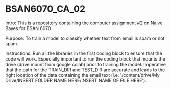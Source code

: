 # BSAN6070_CA_02
Intro:
This is a repository containing the computer assignment #2 on Naive Bayes for BSAN 6070

Purpose:
To train a model to classify whether text from email is spam or not spam.

Instructions: 
Run all the libraries in the first coding block to ensure that the code will work. 
Especially important to run the coding block that mounts the drive (drive.mount from google colab) prior to training the model. 
Imperative that the path for the TRAIN_DIR and TEST_DIR are accurate and leads to the right location of the data containing the email text (i.e. '/content/drive/My Drive/INSERT FOLDER NAME HERE/INSERT NAME OF FILE HERE'). 
